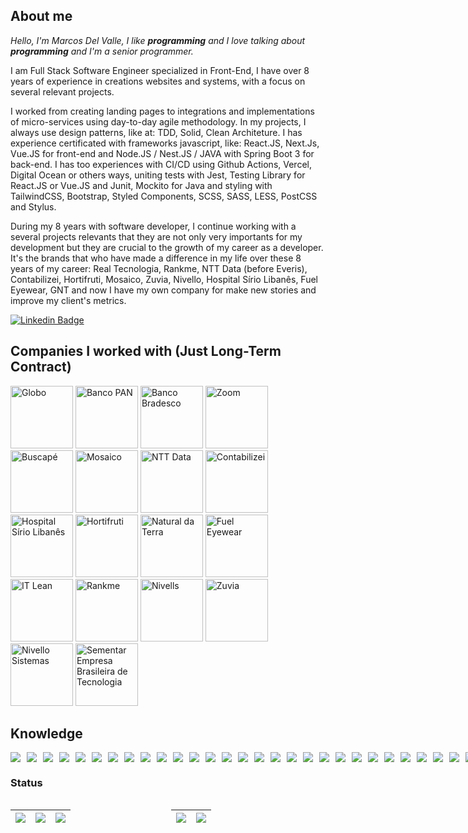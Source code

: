 ## About me
*Hello, I'm Marcos Del Valle, I like **programming** and I love talking about **programming** and I'm a senior programmer.*

I am Full Stack Software Engineer specialized in Front-End, I have over 8 years of experience in creations websites and systems, with a focus on several relevant projects.

I worked from creating landing pages to integrations and implementations of micro-services using day-to-day agile methodology. In my projects, I always use design patterns, like at: TDD, Solid, Clean Architeture. I has experience certificated with frameworks javascript, like: React.JS, Next.Js, Vue.JS for front-end and Node.JS / Nest.JS / JAVA with Spring Boot 3 for back-end. I has too experiences with CI/CD using Github Actions, Vercel, Digital Ocean or others ways, uniting tests with Jest, Testing Library for React.JS or Vue.JS and Junit, Mockito for Java and styling with TailwindCSS, Bootstrap, Styled Components, SCSS, SASS, LESS, PostCSS and Stylus. 

During my 8 years with software developer, I continue working with a several projects relevants that they are not only very importants for my development but they are crucial to the growth of my career as a developer. It's the brands that who have made a difference in my life over these 8 years of my career: Real Tecnologia, Rankme, NTT Data (before Everis), Contabilizei, Hortifruti, Mosaico, Zuvia, Nivello, Hospital Sírio Libanês, Fuel Eyewear, GNT and now I have my own company for make new stories and improve my client's metrics.

[![Linkedin Badge](https://img.shields.io/badge/-Linkedin-blue?style=for-the-badge&logo=Linkedin&logoColor=white&link=https://github.com/sucodev)](https://www.linkedin.com/in/mansodelvalle/)

## Companies I worked with (Just Long-Term Contract)
<div>
<img alt="Globo" height="100px" width="100px" src="https://media.licdn.com/dms/image/v2/D4D0BAQH9HR-4AJtJ9Q/company-logo_200_200/company-logo_200_200/0/1735768500060/globo_logo?e=1745452800&v=beta&t=CEZdnuqsG2_WbMF4sMSvVAdKlmLcvck_EYFLeUloM6M"/>
<img alt="Banco PAN" height="100px" width="100px" src="https://media.licdn.com/dms/image/v2/D4D0BAQE0q-le5zrlsQ/company-logo_100_100/company-logo_100_100/0/1693327148478/banco_pan_logo?e=1745452800&v=beta&t=gT5Xt-vvfoJUneAIVa1j3DECBl5MGm533SuIr2aWcuk"/>
<img alt="Banco Bradesco" height="100px" src="https://marcas-logos.net/wp-content/uploads/2020/10/Bradesco-Logo-2009.jpg"/>
<img alt="Zoom" height="100px" src="https://99prod.s3.amazonaws.com/uploads/c59b13a4-ff9e-471c-b748-63e9de3f5b8a/thumb.png"/>
<img alt="Buscapé" height="100px" src="https://i.ibb.co/pbszYkF/logo-buscape-12g-X0v.png"/>
<img alt="Mosaico" height="100px" src="https://media-exp1.licdn.com/dms/image/C4D0BAQH-7cYQqFTazA/company-logo_200_200/0/1612526531994?e=2147483647&v=beta&t=4xZoCNHlfr88hUrudi2hzqLtBIM5XfUzOQv7y4_RtVs"/>
<img alt="NTT Data" height="100px" width="100px" src="https://media.licdn.com/dms/image/v2/D560BAQEwvMsNf7VIxA/company-logo_200_200/company-logo_200_200/0/1719800407529/nttdata_logo?e=1745452800&v=beta&t=NyrLOij-N2tzLSvtAyJbbsvWthOk3ARI4THDuZ1GCAs"/>
<img alt="Contabilizei" height="100px" width="100px" src="https://media.licdn.com/dms/image/v2/C4D0BAQFIobDmaNDEGg/company-logo_200_200/company-logo_200_200/0/1660682467689/contabilizei_logo?e=1745452800&v=beta&t=_Z2btInSHgknr1hIwucc96hEN1-BlP87bSYQiZmpM9s"/>
<img alt="Hospital Sírio Libanês" height="100px" width="100px" src="https://media.licdn.com/dms/image/v2/C4D0BAQErEP4ed610wA/company-logo_200_200/company-logo_200_200/0/1631320766486?e=1745452800&v=beta&t=J6Hw7to8h-8Fj0gxLXDLdyTT0rxpd0qjOB8k6urNg-I"/>
<img alt="Hortifruti" height="100px" width="100px" src="https://media.licdn.com/dms/image/v2/D4D0BAQEol2xhq86C-Q/company-logo_200_200/company-logo_200_200/0/1721916509641/hortifrutinaturaldaterra_logo?e=1745452800&v=beta&t=WSeQ6-_Q7ecTmQxBXfRwlpZN02ZHNIMolDPQjDg175I"/>
<img alt="Natural da Terra" height="100px" width="100px" src="https://media.licdn.com/dms/image/v2/C4D0BAQFpujlBT_hIUA/company-logo_100_100/company-logo_100_100/0/1679073755631/naturaldaterra_logo?e=1745452800&v=beta&t=Cw6lHqMLC2gcxvpqAN-fqBrnX49T96rSbKXstoe5Rps"/>
<img alt="Fuel Eyewear" height="100px" width="100px" src="https://media.licdn.com/dms/image/v2/D4D0BAQFGRCSXw00YtQ/company-logo_200_200/company-logo_200_200/0/1662724056354?e=1745452800&v=beta&t=4wT5XUPSrwxX_aTVKzNgJuNJJRd6CVXgSwNxP0k8QEA"/>
<img alt="IT Lean" height="100px" width="100px" src="https://media.licdn.com/dms/image/v2/C4E0BAQH1fUWJqN6Y9g/company-logo_100_100/company-logo_100_100/0/1631125374939?e=1745452800&v=beta&t=o9fTfz_A7PYeyrLG4yTMSqWbeHE4J3LUekdbDtINPYE"/>
<img alt="Rankme" height="100px" width="100px" src="https://media.licdn.com/dms/image/v2/D4D0BAQHrdNviuCd5yA/company-logo_200_200/company-logo_200_200/0/1718317787831?e=1745452800&v=beta&t=N_9WrEyq52GUiJvSQPei-AxrL9vpFJyjs1TVWSokBiU"/>
<img alt="Nivells" height="100px" width="100px" src="https://media.licdn.com/dms/image/v2/D4D0BAQFF_mNF42yW9w/company-logo_100_100/company-logo_100_100/0/1729860888091?e=1745452800&v=beta&t=Pjm0V55imwM9MjfENqJqEXBTZkRra8sp_AhBE4dYbTI"/>
<img alt="Zuvia" height="100px" width="100px" src="https://media.licdn.com/dms/image/v2/D4D0BAQFDICX2xlzOJA/company-logo_100_100/company-logo_100_100/0/1695233230041/zuvia_logo?e=1745452800&v=beta&t=A5T8stYoyQIDXPDf1JqXVAxIwdeDAWu_DFgzObYxVZQ"/>
<img alt="Nivello Sistemas" height="100px" width="100px" src="https://media.licdn.com/dms/image/v2/C4D0BAQHoe8VLAul6zg/company-logo_100_100/company-logo_100_100/0/1641604326878/nivello_sistemas_logo?e=1745452800&v=beta&t=UxHekCf7NI1h_2nGy7ZdF5-iQkE0_UeFa-JrCKysGFI"/>
<img alt="Sementar Empresa Brasileira de Tecnologia" height="100px" src="https://media.licdn.com/dms/image/v2/C4D0BAQHfD7C5jGvgpg/company-logo_100_100/company-logo_100_100/0/1672067772286/sementar_logo?e=1745452800&v=beta&t=l4BydORckWKNjVu3l9Xw0NFapHAkc8h2Iy9LptUryHk"/>

## Knowledge
<div style="display: flex; gap: 10px;">
<img src="https://img.shields.io/badge/HTML5-E34F26?style=for-the-badge&logo=html5&logoColor=white"/>
<img src="https://img.shields.io/badge/CSS3-1572B6?style=for-the-badge&logo=css3&logoColor=white"/>
<img src="https://img.shields.io/badge/JavaScript-323330?style=for-the-badge&logo=javascript&logoColor=F7DF1E"/>
<img src="https://img.shields.io/badge/TypeScript-007ACC?style=for-the-badge&logo=typescript&logoColor=white"/>
<img src="https://img.shields.io/badge/Java-ED8B00?style=for-the-badge&logo=java&logoColor=white"/>
<img src="https://img.shields.io/badge/Go-00ADD8?style=for-the-badge&logo=go&logoColor=white"/>
<img src="https://img.shields.io/badge/Pandas-2C2D72?style=for-the-badge&logo=pandas&logoColor=white"/>
<img src="https://img.shields.io/badge/TensorFlow-FF6F00?style=for-the-badge&logo=TensorFlow&logoColor=white"/>
<img src="https://img.shields.io/badge/MySQL-00000F?style=for-the-badge&logo=mysql&logoColor=white"/>
<img src="https://img.shields.io/badge/PostgreSQL-316192?style=for-the-badge&logo=postgresql&logoColor=white"/>
<img src="https://img.shields.io/badge/MongoDB-4EA94B?style=for-the-badge&logo=mongodb&logoColor=white"/>
<img src="https://img.shields.io/badge/Node.js-339933?style=for-the-badge&logo=nodedotjs&logoColor=white"/>
<img src="https://img.shields.io/badge/npm-CB3837?style=for-the-badge&logo=npm&logoColor=white"/>
<img src="https://img.shields.io/badge/Yarn-2C8EBB?style=for-the-badge&logo=yarn&logoColor=white"/>
<img src="https://img.shields.io/badge/Sass-CC6699?style=for-the-badge&logo=sass&logoColor=white"/>

<img src="https://img.shields.io/badge/Gatsby-663399?style=for-the-badge&logo=gatsby&logoColor=white"/>
<img src="https://img.shields.io/badge/React-20232A?style=for-the-badge&logo=react&logoColor=61DAFB"/>
<img src="https://img.shields.io/badge/Vue.js-35495E?style=for-the-badge&logo=vuedotjs&logoColor=4FC08D"/>
<img src="https://img.shields.io/badge/Angular-DD0031?style=for-the-badge&logo=angular&logoColor=white"/>
<img src="https://img.shields.io/badge/styled--components-DB7093?style=for-the-badge&logo=styled-components&logoColor=white"/>
<img src="https://img.shields.io/badge/Redux-593D88?style=for-the-badge&logo=redux&logoColor=white"/>
<img src="https://img.shields.io/badge/Spring-6DB33F?style=for-the-badge&logo=spring&logoColor=white"/>
<img src="https://img.shields.io/badge/Docker-2CA5E0?style=for-the-badge&logo=docker&logoColor=white"/>
<img src="https://img.shields.io/badge/kubernetes-326ce5.svg?&style=for-the-badge&logo=kubernetes&logoColor=white"/>
<img src="https://img.shields.io/badge/nuxt.js-00C58E?style=for-the-badge&logo=nuxtdotjs&logoColor=white"/>
<img src="https://img.shields.io/badge/next.js-000000?style=for-the-badge&logo=nextdotjs&logoColor=white"/>
<img src="https://img.shields.io/badge/Git-F05032?style=for-the-badge&logo=git&logoColor=white"/>
<img src="https://img.shields.io/badge/Postman-FF6C37?style=for-the-badge&logo=Postman&logoColor=white"/>
<img src="https://img.shields.io/badge/Insomnia-5849be?style=for-the-badge&logo=Insomnia&logoColor=white"/>
<img src="https://img.shields.io/badge/Selenium-43B02A?style=for-the-badge&logo=Selenium&logoColor=white"/>
<img src="https://img.shields.io/badge/Swagger-85EA2D?style=for-the-badge&logo=Swagger&logoColor=white"/>
<img src="https://img.shields.io/badge/Junit5-25A162?style=for-the-badge&logo=junit5&logoColor=white"/>
<img src="https://img.shields.io/badge/Webpack-8DD6F9?style=for-the-badge&logo=Webpack&logoColor=white"/>
<img src="https://img.shields.io/badge/Jira-0052CC?style=for-the-badge&logo=Jira&logoColor=white"/>
<img src="https://img.shields.io/badge/Amazon_AWS-232F3E?style=for-the-badge&logo=amazon-aws&logoColor=white"/>
<img src="https://img.shields.io/badge/Heroku-430098?style=for-the-badge&logo=heroku&logoColor=white"/>
<img src="https://img.shields.io/badge/Netlify-00C7B7?style=for-the-badge&logo=netlify&logoColor=white"/>
<img src="https://img.shields.io/badge/Vercel-000000?style=for-the-badge&logo=vercel&logoColor=white"/>
<img src="https://img.shields.io/badge/Cloudflare-F38020?style=for-the-badge&logo=Cloudflare&logoColor=white"/>
</div>

### Status
<div style="display: flex; gap: 10px;">
  
| ![](http://github-profile-summary-cards.vercel.app/api/cards/stats?username=sucodev&theme=nord_dark) | ![](http://github-profile-summary-cards.vercel.app/api/cards/repos-per-language?username=sucodev&hide=Html&theme=nord_dark) | ![](http://github-profile-summary-cards.vercel.app/api/cards/most-commit-language?username=sucodev&theme=nord_dark) |
| :-: | :-: | :-: |


| ![](http://github-profile-summary-cards.vercel.app/api/cards/profile-details?username=sucodev&theme=nord_dark) | ![](https://github-readme-streak-stats.herokuapp.com/?user=sucodev&hide_border=true&date_format=M%20j%5B%2C%20Y%5D&background=2D3742&stroke=2D3742&ring=6bbbca&fire=6bbbca&currStreakNum=fff&sideNums=6bbbca&currStreakLabel=6bbbca&sideLabels=fff&dates=fff) |
| :-: | :-: |


</div>


